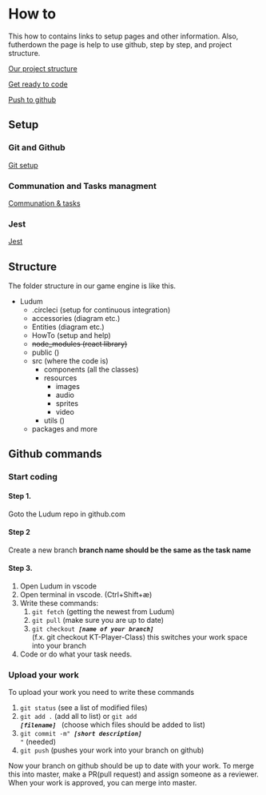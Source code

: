 # How to
This how to contains links to setup pages and other information. Also, futherdown the page is help to use github, step by step, and project structure.

[Our project structure](#Structure)

[Get ready to code](#Start-coding)

[Push to github](#Upload-your-work)

## Setup
### Git and Github

[Git setup](Github.md)

### Communation and Tasks managment

[Communation & tasks](Communation.MD)

### Jest
[Jest](Jest.md)

## Structure

The folder structure in our game engine is like this.
* Ludum
    * .circleci (setup for continuous integration)
    * accessories (diagram etc.)
    * Entities (diagram etc.)
    * HowTo (setup and help)
    * ~~node_modules (react library)~~
    * public ()
    * src (where the code is)
        * components (all the classes)
        * resources
            * images
            * audio
            * sprites
            * video
        * utils ()
    * packages and more


## Github commands

### Start coding
#### Step 1.
Goto the Ludum repo in github.com

#### Step 2
Create a new branch **branch name should be the same as the task name**

#### Step 3.
1. Open Ludum in vscode
2. Open terminal in vscode. (Ctrl+Shift+æ)
3. Write these commands:
    1. <code>git fetch</code> (getting the newest from Ludum)
    2. <code>git pull</code> (make sure you are up to date)
    3. <code>git checkout ***[name of your branch]*** </code> (f.x. git checkout KT-Player-Class) this switches your work space into your branch
4. Code or do what your task needs.

### Upload your work
To upload your work you need to write these commands
1. <code>git status</code> (see a list of modified files)
2. <code>git add .</code> (add all to list) or <code>git add ***[filename]*** </code> (choose which files should be added to list)
3. <code>git commit -m" ***[short description]*** "</code> (needed)
4. <code>git push</code> (pushes your work into your branch on github)

Now your branch on github should be up to date with your work. To merge this into master, make a PR(pull request) and assign someone as a reviewer.
When your work is approved, you can merge into master.

